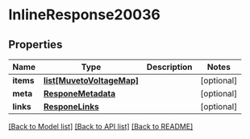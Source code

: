 # InlineResponse20036

## Properties
Name | Type | Description | Notes
------------ | ------------- | ------------- | -------------
**items** | [**list[MuvetoVoltageMap]**](MuvetoVoltageMap.md) |  | [optional] 
**meta** | [**ResponeMetadata**](ResponeMetadata.md) |  | [optional] 
**links** | [**ResponeLinks**](ResponeLinks.md) |  | [optional] 

[[Back to Model list]](../README.md#documentation-for-models) [[Back to API list]](../README.md#documentation-for-api-endpoints) [[Back to README]](../README.md)


